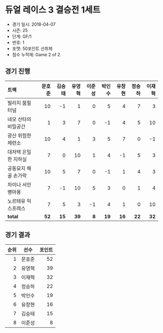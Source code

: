 # 듀얼 레이스 3 결승전 1세트

- 경기 일시: 2018-04-07
- 시즌: 25
- 단계: GF/1
- 번호: 1
- 포맷: 50포인트 선취제
- 점수 누적제: Game 2 of 2.





## 경기 진행

| 트랙 | 문호준 | 김승태 | 유영혁 | 이준성 | 박인수 | 유창현 | 정승하 | 이재혁 |
|:---|---:|---:|---:|---:|---:|---:|---:|---:|
| 빌리지 붐힐터널 | 10 | -1 | 1 | 0 | 5 | 4 | 7 | 3 |
| 네모 산타의 비밀공간 | 1 | 3 | 7 | 0 | -1 | 4 | 5 | 10 |
| 광산 위험한 제련소 | 10 | 4 | 1 | 3 | 5 | 7 | 0 | -1 |
| 대저택 은밀한 지하실 | 7 | 0 | 10 | 1 | 4 | -1 | 5 | 3 |
| 공동묘지 해골 손가락 | 10 | 5 | 7 | 0 | -1 | 1 | 4 | 3 |
| 차이나 서안 병마용 | 7 | -1 | 10 | 5 | 3 | 0 | 1 | 4 |
| 노르테유 익스프레스 | 7 | 5 | 3 | -1 | 4 | 1 | 0 | 10 |
| __total__ | __52__ | __15__ | __39__ | __8__ | __19__ | __16__ | __22__ | __32__ |




## 경기 결과

| 순위 | 선수 | 포인트 |
|---:|:---:|---:|
| 1 | 문호준 | 52 |
| 2 | 유영혁 | 39 |
| 3 | 이재혁 | 32 |
| 4 | 정승하 | 22 |
| 5 | 박인수 | 19 |
| 6 | 유창현 | 16 |
| 7 | 김승태 | 15 |
| 8 | 이준성 | 8 |

